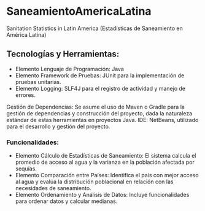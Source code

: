# SaneamientoAmericaLatina
Sanitation Statistics in Latin America (Estadísticas de Saneamiento en América Latina)

## Tecnologías y Herramientas:

- Elemento Lenguaje de Programación: Java
- Elemento Framework de Pruebas: JUnit para la implementación de pruebas unitarias.
- Elemento Logging: SLF4J para el registro de actividad y manejo de errores.
  
Gestión de Dependencias: Se asume el uso de Maven o Gradle para la gestión de dependencias y construcción del proyecto, dada la naturaleza estándar de estas herramientas en proyectos Java.
IDE: NetBeans, utilizado para el desarrollo y gestión del proyecto.
### Funcionalidades:

- Elemento Cálculo de Estadísticas de Saneamiento: El sistema calcula el promedio de acceso al agua y la varianza en la población afectada por sequías.
- Elemento Comparación entre Países: Identifica el país con mejor acceso al agua y evalúa la distribución poblacional en relación con las necesidades de saneamiento.
- Elemento Ordenamiento y Análisis de Datos: Incluye funcionalidades para ordenar datos y calcular medianas.
